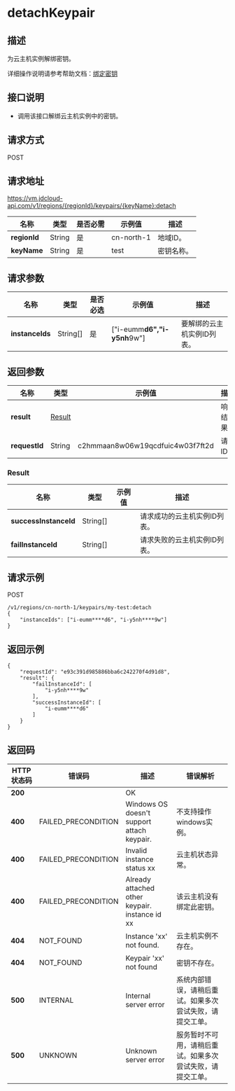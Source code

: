 # detachKeypair


## 描述

为云主机实例解绑密钥。

详细操作说明请参考帮助文档：[绑定密钥](https://docs.jdcloud.com/cn/virtual-machines/bind-keypair)

## 接口说明
- 调用该接口解绑云主机实例中的密钥。


## 请求方式
POST

## 请求地址
https://vm.jdcloud-api.com/v1/regions/{regionId}/keypairs/{keyName}:detach

|名称|类型|是否必需|示例值|描述|
|---|---|---|---|---|
|**regionId**|String|是|cn-north-1|地域ID。|
|**keyName**|String|是|test|密钥名称。|

## 请求参数
|名称|类型|是否必选|示例值|描述|
|---|---|---|---|---|
|**instanceIds**|String[]|是|\[&quot;i-eumm****d6&quot;,&quot;i-y5nh****9w&quot;]|要解绑的云主机实例ID列表。|


## 返回参数
|名称|类型|示例值|描述|
|---|---|---|---|
|**result**|[Result](#result)| |响应结果。|
|**requestId**|String|c2hmmaan8w06w19qcdfuic4w03f7ft2d|请求ID。|

### <div id="Result">Result</div>
|名称|类型|示例值|描述|
|---|---|---|---|
|**successInstanceId**|String[]| |请求成功的云主机实例ID列表。|
|**failInstanceId**|String[]| |请求失败的云主机实例ID列表。|


## 请求示例
POST

```
/v1/regions/cn-north-1/keypairs/my-test:detach
{
    "instanceIds": ["i-eumm****d6", "i-y5nh****9w"]
}
```



## 返回示例
```
{
    "requestId": "e93c391d985886bba6c242270f4d91d8", 
    "result": {
        "failInstanceId": [
            "i-y5nh****9w"
        ], 
        "successInstanceId": [
            "i-eumm****d6"
        ]
    }
}
```

## 返回码
|HTTP状态码|错误码|描述|错误解析|
|---|---|---|---|
|**200**||OK||
|**400**|FAILED_PRECONDITION|Windows OS doesn't support attach keypair.|不支持操作windows实例。|
|**400**|FAILED_PRECONDITION|Invalid instance status xx|云主机状态异常。|
|**400**|FAILED_PRECONDITION|Already attached other keypair. instance id xx|该云主机没有绑定此密钥。|
|**404**|NOT_FOUND|Instance 'xx' not found.|云主机实例不存在。|
|**404**|NOT_FOUND|Keypair 'xx' not found|密钥不存在。|
|**500**|INTERNAL|Internal server error|系统内部错误，请稍后重试。如果多次尝试失败，请提交工单。|
|**500**|UNKNOWN|Unknown server error|服务暂时不可用，请稍后重试。如果多次尝试失败，请提交工单。|
